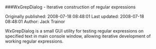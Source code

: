 ###WxGrepDialog - Iterative construction of regular expressions

Originally published: 2008-07-18 08:48:01
Last updated: 2008-07-18 08:48:01
Author: Jack Trainor

WxGrepDialog is a small GUI utility for testing regular expressions on specified text in main console window, allowing iterative development of working regular expressions.